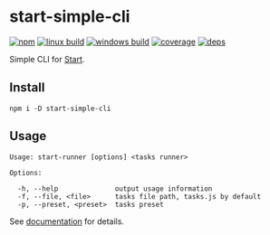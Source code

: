 # start-simple-cli

[![npm](https://img.shields.io/npm/v/start-simple-cli.svg?style=flat-square)](https://www.npmjs.com/package/start-simple-cli)
[![linux build](https://img.shields.io/travis/start-runner/simple-cli/master.svg?label=linux&style=flat-square)](https://travis-ci.org/start-runner/simple-cli)
[![windows build](https://img.shields.io/appveyor/ci/start-runner/simple-cli/master.svg?label=windows&style=flat-square)](https://ci.appveyor.com/project/start-runner/simple-cli)
[![coverage](https://img.shields.io/codecov/c/github/start-runner/simple-cli.svg?style=flat-square)](https://codecov.io/github/start-runner/simple-cli)
[![deps](https://img.shields.io/gemnasium/start-runner/simple-cli.svg?style=flat-square)](https://gemnasium.com/start-runner/simple-cli)

Simple CLI for [Start](https://github.com/start-runner/start).

## Install

```
npm i -D start-simple-cli
```

## Usage

```
Usage: start-runner [options] <tasks runner>

Options:

  -h, --help              output usage information
  -f, --file, <file>      tasks file path, tasks.js by default
  -p, --preset, <preset>  tasks preset
```

See [documentation](https://github.com/start-runner/start#readme) for details.

